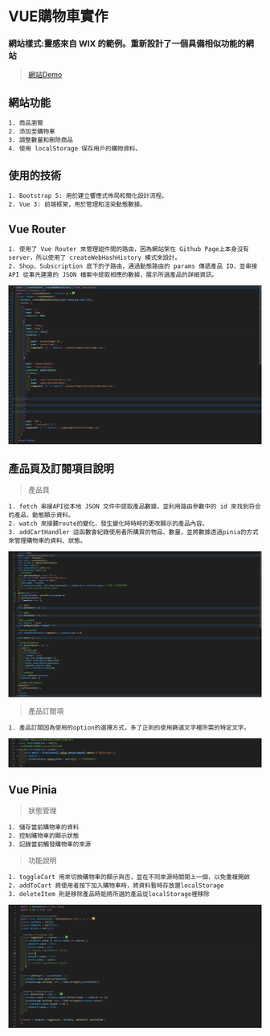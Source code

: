 # VUE購物車實作
### 網站樣式:靈感來自 WIX 的範例。重新設計了一個具備相似功能的網站
> [網站Demo](https://i-fishball-i.github.io/vue-training/)
## 網站功能
```
1. 商品瀏覽
2. 添加至購物車
3. 調整數量和刪除商品 
4. 使用 localStorage 保存用戶的購物資料。
```
## 使用的技術
```
1. Bootstrap 5: 用於建立響應式佈局和簡化設計流程。
2. Vue 3: 前端框架，用於管理和渲染動態數據。
```
## Vue Router
```
1. 使用了 Vue Router 來管理組件間的路由，因為網站架在 Github Page上本身沒有 server，所以使用了 createWebHashHistory 模式來設計。
2. Shop、Subscription 底下的子路由，通過動態路由的 params 傳遞產品 ID，並串接 API 從事先建置的 JSON 檔案中提取相應的數據，展示所選產品的詳細資訊。
```
![Router設計](./public/router.png)

## 產品頁及訂閱項目說明
>產品頁
```
1. fetch 串接API從本地 JSON 文件中提取產品數據，並利用路由參數中的 id 來找到符合的產品，動態顯示資料。
2. watch 來接聽route的變化，發生變化時時時的更改顯示的產品內容。
3. addCartHandler 這函數會紀錄使用者所購買的物品、數量，並將數據透過pinia的方式來管理購物車的資料、狀態。
```
![產品頁設計](./public/product.png)
>產品訂閱項
```
1. 產品訂閱因為使用的option的選擇方式，多了正則的使用篩選文字裡所需的特定文字。
```
![產品訂閱正則](./public/reg.png)
## Vue Pinia
>狀態管理
```
1. 儲存當前購物車的資料
2. 控制購物車的顯示狀態
3. 記錄當前觸發購物車的來源
```
>功能說明
```
1. toggleCart 用來切換購物車的顯示與否，並在不同來源時關閉上一個，以免重複開啟
2. addToCart 將使用者按下加入購物車時，將資料暫時存放置localStorage
3. deleteItem 則是移除產品時能將所選的產品從localStorage裡移除
```
![Pinia設計](./public/pinia.png)
